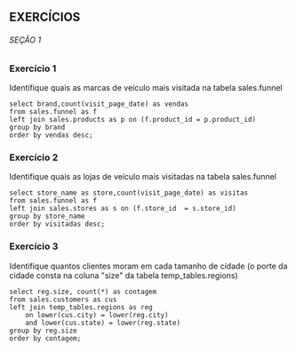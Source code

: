 ## EXERCÍCIOS 
###### SEÇÃO 1

### Exercício 1 

Identifique quais as marcas de veículo mais visitada na tabela sales.funnel

	select brand,count(visit_page_date) as vendas
	from sales.funnel as f
	left join sales.products as p on (f.product_id = p.product_id)
	group by brand
	order by vendas desc;
	
### Exercício 2

Identifique quais as lojas de veículo mais visitadas na tabela sales.funnel

	select store_name as store,count(visit_page_date) as visitas
	from sales.funnel as f
	left join sales.stores as s on (f.store_id  = s.store_id)
	group by store_name
	order by visitadas desc;

### Exercício 3 

Identifique quantos clientes moram em cada tamanho de cidade (o porte da cidade
consta na coluna "size" da tabela temp_tables.regions)

	select reg.size, count(*) as contagem
	from sales.customers as cus
	left join temp_tables.regions as reg
		on lower(cus.city) = lower(reg.city)
		and lower(cus.state) = lower(reg.state)
	group by reg.size
	order by contagem;
